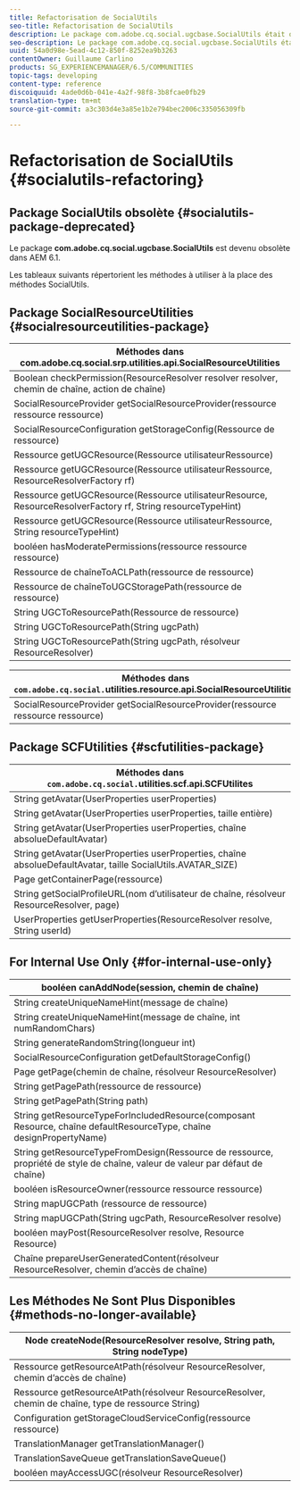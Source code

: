 ```yaml
---
title: Refactorisation de SocialUtils
seo-title: Refactorisation de SocialUtils
description: Le package com.adobe.cq.social.ugcbase.SocialUtils était obsolète dans AEM 6.1.
seo-description: Le package com.adobe.cq.social.ugcbase.SocialUtils était obsolète dans AEM 6.1.
uuid: 54a0d98e-5ead-4c12-850f-8252ea9b3263
contentOwner: Guillaume Carlino
products: SG_EXPERIENCEMANAGER/6.5/COMMUNITIES
topic-tags: developing
content-type: reference
discoiquuid: 4ade0d6b-041e-4a2f-98f8-3b8fcae0fb29
translation-type: tm+mt
source-git-commit: a3c303d4e3a85e1b2e794bec2006c335056309fb

---
```



# Refactorisation de SocialUtils {#socialutils-refactoring}

## Package SocialUtils obsolète {#socialutils-package-deprecated}

Le package **com.adobe.cq.social.ugcbase.SocialUtils** est devenu obsolète dans AEM 6.1.

Les tableaux suivants répertorient les méthodes à utiliser à la place des méthodes SocialUtils.

## Package SocialResourceUtilities {#socialresourceutilities-package}

| Méthodes dans com.adobe.cq.social.srp.utilities.api.SocialResourceUtilities |
|---|
| Boolean checkPermission(ResourceResolver resolver resolver, chemin de chaîne, action de chaîne) |  |
| SocialResourceProvider getSocialResourceProvider(ressource ressource ressource) |  |
| SocialResourceConfiguration getStorageConfig(Ressource de ressource) |  |
| Ressource getUGCResource(Ressource utilisateurRessource) |  |
| Ressource getUGCResource(Ressource utilisateurRessource, ResourceResolverFactory rf) | new |
| Ressource getUGCResource(Ressource utilisateurResource, ResourceResolverFactory rf, String resourceTypeHint) | new |
| Ressource getUGCResource(Ressource utilisateurRessource, String resourceTypeHint) |  |
| booléen hasModeratePermissions(ressource ressource ressource) |  |
| Ressource de chaîneToACLPath(ressource de ressource) |  |
| Ressource de chaîneToUGCStoragePath(ressource de ressource) | remplace String resourceToUGCPath(Resource resource) |
| String UGCToResourcePath(Ressource de ressource) |  |
| String UGCToResourcePath(String ugcPath) | signature de méthode modifiée |
| String UGCToResourcePath(String ugcPath, résolveur ResourceResolver) | new |

| Méthodes dans `com.adobe.cq.social.`utilities.resource.api.SocialResourceUtilities |
|---|
| SocialResourceProvider getSocialResourceProvider(ressource ressource ressource) | remplace SocialResourceProvider getConfisongeProvider(Ressource de ressource) |

## Package SCFUtilities {#scfutilities-package}

| Méthodes dans `com.adobe.cq.social.`utilities.scf.api.SCFUtilites |
|---|
| String getAvatar(UserProperties userProperties) |
| String getAvatar(UserProperties userProperties, taille entière) |
| String getAvatar(UserProperties userProperties, chaîne absolueDefaultAvatar) |
| String getAvatar(UserProperties userProperties, chaîne absolueDefaultAvatar, taille SocialUtils.AVATAR_SIZE) |
| Page getContainerPage(ressource) |
| String getSocialProfileURL(nom d’utilisateur de chaîne, résolveur ResourceResolver, page) |
| UserProperties getUserProperties(ResourceResolver resolve, String userId) |

## For Internal Use Only {#for-internal-use-only}

| booléen canAddNode(session, chemin de chaîne) |
|---|
| String createUniqueNameHint(message de chaîne) |
| String createUniqueNameHint(message de chaîne, int numRandomChars) |
| String generateRandomString(longueur int) |
| SocialResourceConfiguration getDefaultStorageConfig() |
| Page getPage(chemin de chaîne, résolveur ResourceResolver) |
| String getPagePath(ressource de ressource) |
| String getPagePath(String path) |
| String getResourceTypeForIncludedResource(composant Resource, chaîne defaultResourceType, chaîne designPropertyName) |
| String getResourceTypeFromDesign(Ressource de ressource, propriété de style de chaîne, valeur de valeur par défaut de chaîne) |
| booléen isResourceOwner(ressource ressource ressource) |
| String mapUGCPath (ressource de ressource) |
| String mapUGCPath(String ugcPath, ResourceResolver resolve) |
| booléen mayPost(ResourceResolver resolve, Resource Resource) |
| Chaîne prepareUserGeneratedContent(résolveur ResourceResolver, chemin d’accès de chaîne) |

## Les Méthodes Ne Sont Plus Disponibles {#methods-no-longer-available}

| Node createNode(ResourceResolver resolve, String path, String nodeType) |
|---|
| Ressource getResourceAtPath(résolveur ResourceResolver, chemin d’accès de chaîne) |
| Ressource getResourceAtPath(résolveur ResourceResolver, chemin de chaîne, type de ressource String) |
| Configuration getStorageCloudServiceConfig(ressource ressource) |
| TranslationManager getTranslationManager() |
| TranslationSaveQueue getTranslationSaveQueue() |
| booléen mayAccessUGC(résolveur ResourceResolver) |

